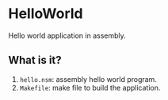 # HelloWorld

Hello world application in assembly.

## What is it?

  1. `hello.nsm`: assembly hello world program.
  1. `Makefile`: make file to build the application.
